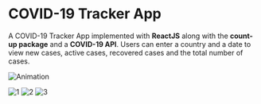 # COVID-19 Tracker App

A COVID-19 Tracker App implemented with **ReactJS** along with the **count-up package** and a **COVID-19 API**. Users can enter a country and a date to view new cases, active cases, recovered cases and the total number of cases.

![Animation](https://user-images.githubusercontent.com/67498282/116808096-a47a1980-ab54-11eb-882c-9ddaca30b331.gif)

![1](https://user-images.githubusercontent.com/67498282/116775759-572d7780-aa82-11eb-907a-58bcea5621a9.PNG)
![2](https://user-images.githubusercontent.com/67498282/116775762-5ac0fe80-aa82-11eb-862e-8e3b2147e4f6.PNG)
![3](https://user-images.githubusercontent.com/67498282/116775766-5e548580-aa82-11eb-87c0-e2ce9d83b4b1.PNG)






